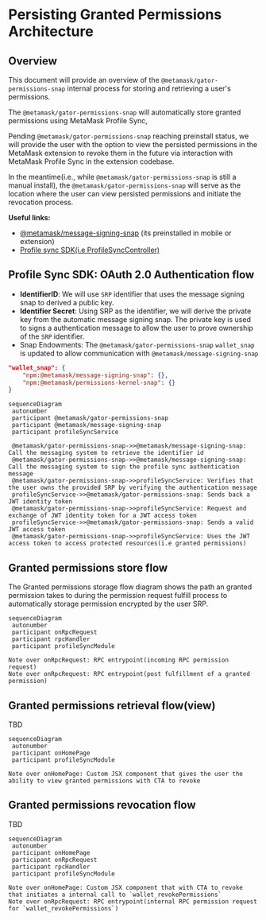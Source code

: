 # Persisting Granted Permissions Architecture

## Overview

This document will provide an overview of the `@metamask/gator-permissions-snap` internal process for storing and retrieving a user's permissions.

The `@metamask/gator-permissions-snap` will automatically store granted permissions using MetaMask Profile Sync,

Pending `@metamask/gator-permissions-snap` reaching preinstall status, we will provide the user with the option to view the persisted permissions in the MetaMask extension to revoke them in the future via interaction with MetaMask Profile Sync in the extension codebase.

In the meantime(i.e., while `@metamask/gator-permissions-snap` is still a manual install), the `@metamask/gator-permissions-snap` will serve as the location where the user can view persisted permissions and initiate the revocation process.

**Useful links:**

- [@metamask/message-signing-snap](https://github.com/MetaMask/message-signing-snap) (its preinstalled in mobile or extension)
- [Profile sync SDK(i.e ProfileSyncController)](https://www.npmjs.com/package/@metamask/profile-sync-controller)

## Profile Sync SDK: OAuth 2.0 Authentication flow

- **IdentifierID**: We will use `SRP` identifier that uses the message signing snap to derived a public key.
- **Identifier Secret**: Using SRP as the identifier, we will derive the private key from the automatic message signing snap. The private key is used to signs a authentication message to allow the user to prove ownership of the `SRP` identifier.
- Snap Endowments: The `@metamask/gator-permissions-snap` `wallet_snap` is updated to allow communication with `@metamask/message-signing-snap`

```json
"wallet_snap": {
    "npm:@metamask/message-signing-snap": {},
    "npm:@metamask/permissions-kernel-snap": {}
}
```

```mermaid
sequenceDiagram
 autonumber
 participant @metamask/gator-permissions-snap
 participant @metamask/message-signing-snap
 participant profileSyncService

 @metamask/gator-permissions-snap->>@metamask/message-signing-snap: Call the messaging system to retrieve the identifier id
 @metamask/gator-permissions-snap->>@metamask/message-signing-snap: Call the messaging system to sign the profile sync authentication message
 @metamask/gator-permissions-snap->>profileSyncService: Verifies that the user owns the provided SRP by verifying the authentication message
 profileSyncService->>@metamask/gator-permissions-snap: Sends back a JWT identity token
 @metamask/gator-permissions-snap->>profileSyncService: Request and exchange of JWT identity token for a JWT access token
 profileSyncService->>@metamask/gator-permissions-snap: Sends a valid JWT access token
 @metamask/gator-permissions-snap->>profileSyncService: Uses the JWT access token to access protected resources(i.e granted permissions)
```

## Granted permissions store flow

The Granted permissions storage flow diagram shows the path an granted permission takes to during the permission request fulfill process to automatically storage permission encrypted by the user SRP.

```mermaid
sequenceDiagram
 autonumber
 participant onRpcRequest
 participant rpcHandler
 participant profileSyncModule

Note over onRpcRequest: RPC entrypoint(incoming RPC permission request)
Note over onRpcRequest: RPC entrypoint(post fulfillment of a granted permission)

```

## Granted permissions retrieval flow(view)

TBD

```mermaid
sequenceDiagram
 autonumber
 participant onHomePage
 participant profileSyncModule

Note over onHomePage: Custom JSX component that gives the user the ability to view granted permissions with CTA to revoke
```

## Granted permissions revocation flow

TBD

```mermaid
sequenceDiagram
 autonumber
 participant onHomePage
 participant onRpcRequest
 participant rpcHandler
 participant profileSyncModule

Note over onHomePage: Custom JSX component that with CTA to revoke that initiates a internal call to `wallet_revokePermissions`
Note over onRpcRequest: RPC entrypoint(internal RPC permission request for `wallet_revokePermissions`)
```
